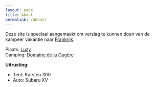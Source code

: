 ```yaml
---
layout: page
title: About
permalink: /about/
---
```


Deze site is speciaal aangemaakt om verslag te kunnen doen van de kampeer vakantie naar [Frankrijk](https://nl.wikipedia.org/wiki/Frankrijk).  

Plaats: [Luzy](https://nl.wikipedia.org/wiki/Luzy)  
Camping: [Domaine de la Gagère](https://la-gagere.com/)

**Uitrusting:**
- Tent: Karsten 300
- Auto: Subaru XV
